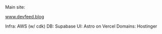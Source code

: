 Main site:

www.devfeed.blog

Infra: AWS (w/ cdk)
DB: Supabase
UI: Astro on Vercel
Domains: Hostinger


